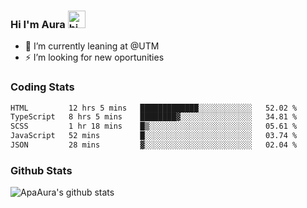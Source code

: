 ### Hi I'm Aura <img src="https://user-images.githubusercontent.com/1303154/88677602-1635ba80-d120-11ea-84d8-d263ba5fc3c0.gif" width="28px" alt="hi">

- 🔭 I’m currently leaning at @UTM
- ⚡ I’m looking for new oportunities


### Coding Stats

<!--START_SECTION:waka-->

```txt
HTML         12 hrs 5 mins   █████████████░░░░░░░░░░░░   52.02 %
TypeScript   8 hrs 5 mins    ████████▓░░░░░░░░░░░░░░░░   34.81 %
SCSS         1 hr 18 mins    █▒░░░░░░░░░░░░░░░░░░░░░░░   05.61 %
JavaScript   52 mins         █░░░░░░░░░░░░░░░░░░░░░░░░   03.74 %
JSON         28 mins         ▓░░░░░░░░░░░░░░░░░░░░░░░░   02.04 %
```

<!--END_SECTION:waka-->

### Github Stats

![ApaAura's github stats](https://github-readme-stats.vercel.app/api?username=ApaAura&count_private=true&theme=tokyonight&hide=contribs,prs)
